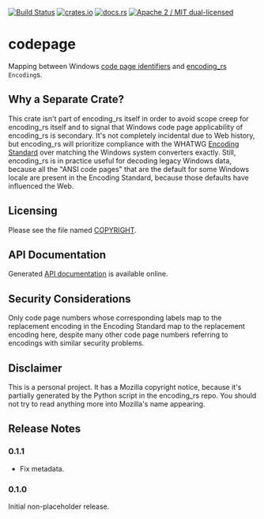[![Build Status](https://travis-ci.org/hsivonen/codepage.svg?branch=master)](https://travis-ci.org/hsivonen/codepage)
[![crates.io](https://img.shields.io/crates/v/codepage.svg)](https://crates.io/crates/codepage)
[![docs.rs](https://docs.rs/codepage/badge.svg)](https://docs.rs/codepage/)
[![Apache 2 / MIT dual-licensed](https://img.shields.io/badge/license-Apache%202%20%2F%20MIT-blue.svg)](https://github.com/hsivonen/codepage/blob/master/COPYRIGHT)

# codepage

Mapping between Windows [code page identifiers][1] and
[encoding_rs][2] `Encoding`s.

[1]: https://docs.microsoft.com/en-us/windows/desktop/intl/code-page-identifiers
[2]: https://crates.io/crates/encoding_rs/

## Why a Separate Crate?

This crate isn't part of encoding_rs itself in order to avoid scope
creep for encoding_rs itself and to signal that Windows code page
applicability of encoding_rs is secondary. It's not completely
incidental due to Web history, but encoding_rs will prioritize
compliance with the WHATWG
[Encoding Standard](https://encoding.spec.whatwg.org/)
over matching the Windows system converters exactly. Still,
encoding_rs is in practice useful for decoding legacy Windows
data, because all the "ANSI code pages" that are the default
for some Windows locale are present in the Encoding Standard,
because those defaults have influenced the Web.

## Licensing

Please see the file named
[COPYRIGHT](https://github.com/hsivonen/codepage/blob/master/COPYRIGHT).

## API Documentation

Generated [API documentation](https://docs.rs/codepage/) is available
online.

## Security Considerations

Only code page numbers whose corresponding labels map to the replacement
encoding in the Encoding Standard map to the replacement encoding here,
despite many other code page numbers referring to encodings with similar
security problems.

## Disclaimer

This is a personal project. It has a Mozilla copyright notice, because
it's partially generated by the Python script in the encoding_rs repo.
You should not try to read anything more into Mozilla's name appearing.

## Release Notes

### 0.1.1

* Fix metadata.

### 0.1.0

Initial non-placeholder release.